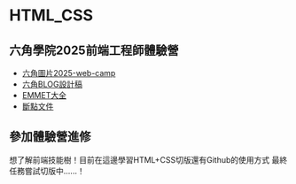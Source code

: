 # HTML_CSS
## 六角學院2025前端工程師體驗營

- [六角圖片2025-web-camp](https://github.com/hexschool/2022-web-layout-training/tree/main/2025-web-camp)
- [六角BLOG設計稿](https://www.figma.com/design/bBHUp0TeM0yjAlkjtyxQJI/2025ver.-%E9%AB%94%E9%A9%97%E7%87%9F%E5%AD%B8%E7%94%9F%E8%A8%AD%E8%A8%88%E7%A8%BF?node-id=236-1107&p=f&t=hSil5rRQLMJFzb4w-0)
- [EMMET大全](https://hackmd.io/@david9806028/r1F5RX8kK#Flex%E7%B3%BB%E5%88%97)
- [斷點文件](https://bootstrap5.hexschool.com/docs/5.0/layout/breakpoints/)

## 參加體驗營進修
想了解前端技能樹！目前在這邊學習HTML+CSS切版還有Github的使用方式
最終任務嘗試切版中......！
